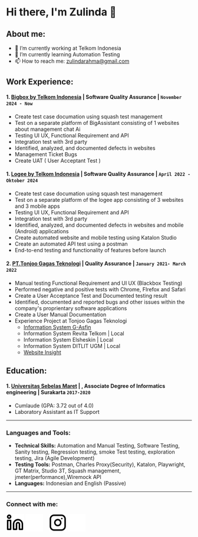 # Hi there, I'm Zulinda 👋
## About me:
- 🔭 I’m currently working at Telkom Indonesia
- 🌱 I’m currently learning Automation Testing
- 📫 How to reach me: zulindarahma@gmail.com



## Work Experience:
#### 1. [Bigbox by Telkom Indonesia](https://www.telkom.co.id/sites) | Software Quality Assurance | `November 2024 - Now`
   - Create test case documation using squash test management
   - Test on a separate platform of BigAssistant consisting of 1 websites about management chat Ai  
   - Testing UI UX, Functional Requirement and API
   - Integration test with 3rd party
   - Identified, analyzed, and documented defects in websites
   - Management Ticket Bugs
   - Create UAT ( User Acceptant Test )
     
#### 1. [Logee by Telkom Indonesia](https://www.telkom.co.id/sites) | Software Quality Assurance | `April 2022 - Oktober 2024`
   - Create test case documation using squash test management
   - Test on a separate platform of the logee app consisting of 3 websites and 3 mobile apps
   - Testing UI UX, Functional Requirement and API
   - Integration test with 3rd party
   - Identified, analyzed, and documented defects in websites and mobile (Android) applications
   - Create automated website and mobile testing using Katalon Studio
   - Create an automated API test using a postman
   - End-to-end testing and functionality of features before launch

#### 2. [PT.Tonjoo Gagas Teknologi](https://tonjoo.com/id/) | Quality Assurance | `January 2021- March 2022`
   - Manual testing Functional Requirement and UI UX (Blackbox Testing)
   - Performed negative and positive tests with Chrome, FIrefox and Safari
   - Create a User Acceptance Test and Documented testing result
   - Identified, documented and reported bugs and other issues within the company's proprientary software applications
   - Create a User Manual Documentation
   - Experience Project at Tonjoo Gagas Teknologi
       - [Information System G-Asfin](https://g.astrafinancial.co.id/)
       - Information System Revita Telkom | Local
       - Information System Elsheskin | Local
       - Information System DITLIT UGM | Local
       - [Website Insight](https://www.insights.id/)

## Education:

#### 1. [Universitas Sebelas Maret](https://uns.ac.id/id/) | , Associate Degree of Informatics engineering | Surakarta `2017-2020`
   - Cumlaude (GPA: 3.72 out of 4.0)
   - Laboratory Assistant as IT Support

---

### Languages and Tools:
  - <b>Technical Skills:</b> Automation and Manual Testing, Software Testing, Sanity testing, Regression testing, smoke Test testing, exploration testing, Jira (Agile Development)	
  - <b>Testing Tools:</b> Postman, Charles Proxy(Security), Katalon, Playwright, GT Matrix, Studio 3T, Squash management, jmeter(performance),Wiremock API
  - <b>Languages:</b> Indonesian and English (Passive)

---
### Connect with me:

[![website](./img/linkedin-light.svg)](https://www.linkedin.com/in/zulindarahma#gh-light-mode-only)
[![website](./img/linkedin-dark.svg)](https://www.linkedin.com/in/zulindarahma#gh-dark-mode-only)
&nbsp;&nbsp;
[![website](./img/instagram-light.svg)](https://instagram.com/zulindaafsheen#gh-light-mode-only)
[![website](./img/instagram-dark.svg)](https://instagram.com/zulindaafsheen#gh-dark-mode-only)


